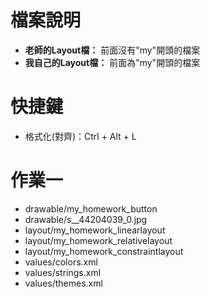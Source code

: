 # 檔案說明
- **老師的Layout檔：** 前面沒有"my"開頭的檔案
- **我自己的Layout檔：** 前面為"my"開頭的檔案

# 快捷鍵
- 格式化(對齊)：Ctrl + Alt + L

# 作業一
* drawable/my_homework_button
* drawable/s__44204039_0.jpg
* layout/my_homework_linearlayout  
* layout/my_homework_relativelayout
* layout/my_homework_constraintlayout
* values/colors.xml
* values/strings.xml
* values/themes.xml
